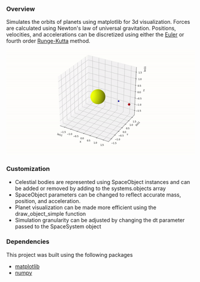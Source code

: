 ### Overview
Simulates the orbits of planets using matplotlib for 3d visualization. Forces are calculated using Newton's law of universal gravitation. Positions, velocities, and accelerations can be discretized using either the [Euler](https://en.wikipedia.org/wiki/Euler_method) or fourth order [Runge-Kutta](https://en.wikipedia.org/wiki/Runge%E2%80%93Kutta_methods) method. 

![An animated gif of a 3d graph of a blue planet and a red planet orbiting a large yellow sun. A small black moon orbits the blue planet.](https://raw.githubusercontent.com/KeejayK/space_shenanigans/main/simple_orbit.gif)

### Customization
- Celestial bodies are represented using SpaceObject instances and can be added or removed by adding to the systems.objects array
- SpaceObject parameters can be changed to reflect accurate mass, position, and acceleration.
- Planet visualization can be made more efficient using the draw_object_simple function
- Simulation granularity can be adjusted by changing the dt parameter passed to the SpaceSystem object

### Dependencies
This project was built using the following packages 
- [matplotlib](https://pypi.org/project/matplotlib/)
- [numpy](https://pypi.org/project/numpy/)
